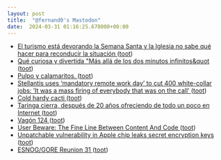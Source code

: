 ```yaml
---
layout: post
title:  "@fernand0's Mastodon"
date:  2024-03-31 01:16:25.670000+00:00
---
```

*  [El turismo está devorando la Semana Santa y la Iglesia no sabe qué hacer para reconducir la situación ](https://www.xataka.com/magnet/turismo-esta-devorando-semana-santa-iglesia-no-sabe-que-hacer-para-reconducir-situacio) ([toot](https://mastodon.social/@fernand0/112187656481557071))
*  [Qué curiosa y divertida &quot;Más allá de los dos minutos infinitos&quot ](https://mastodon.social/@fernand0/112186207351063215) ([toot](https://mastodon.social/@fernand0/112186207351063215))
*  [Pulpo y calamaritos. ](https://avecesunafoto.wordpress.com/2024/03/30/pulpo-y-calamaritos) ([toot](https://mastodon.social/@fernand0/112186068633351833))
*  [Stellantis uses ‘mandatory remote work day’ to cut 400 white-collar jobs: ‘It was a mass firing of everybody that was on the call’ ](https://fortune.com/2024/03/24/stellantis-layoffs-mandatory-remote-work-day) ([toot](https://mastodon.social/@fernand0/112185955879095816))
*  [Cold hardy cacti   ](https://www.succseed.com/en/cold-hardy-species.html) ([toot](https://mastodon.social/@fernand0/112185864969258107))
*  [Taringa cierra, después de 20 años ofreciendo de todo un poco en Internet ](https://wwwhatsnew.com/2024/03/12/taringa-cierra-despues-de-20-anos-ofreciendo-de-todo-un-poco-en-internet) ([toot](https://mastodon.social/@fernand0/112185634504850325))
*  [Vagón 124 ](https://www.flickr.com/photos/fernand0/53600902052) ([toot](https://mastodon.social/@fernand0/112185306706858304))
*  [User Beware: The Fine Line Between Content And Code ](https://hackaday.com/2024/03/25/user-beware-the-fine-line-between-content-and-code) ([toot](https://mastodon.social/@fernand0/112185274757480703))
*  [Unpatchable vulnerability in Apple chip leaks secret encryption keys ](https://arstechnica.com/security/2024/03/hackers-can-extract-secret-encryption-keys-from-apples-mac-chips) ([toot](https://mastodon.social/@fernand0/112184567101856693))
*  [ESNOG/GORE Reunion 31 ](https://www.esnog.net/gore3) ([toot](https://mastodon.social/@fernand0/112184438823168194))
